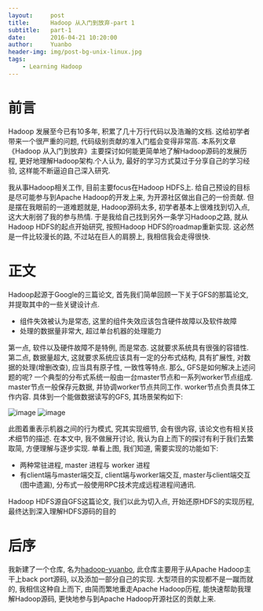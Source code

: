 ```yaml
---
layout:     post
title:      Hadoop 从入门到放弃-part 1
subtitle:   part-1
date:       2016-04-21 10:20:00
author:     Yuanbo
header-img: img/post-bg-unix-linux.jpg
tags:
    - Learning Hadoop
---
```


# 前言
Hadoop 发展至今已有10多年, 积累了几十万行代码以及浩瀚的文档. 这给初学者带来一个很严重的问题, 代码级别贡献的准入门槛会变得非常高. 本系列文章《Hadoop 从入门到放弃》主要探讨如何能更简单地了解Hadoop源码的发展历程, 更好地理解Hadoop架构.个人认为, 最好的学习方式莫过于分享自己的学习经验, 这样能不断逼迫自己深入研究.  

我从事Hadoop相关工作, 目前主要focus在Hadoop HDFS上. 给自己预设的目标是尽可能参与到Apache Hadoop的开发上来, 为开源社区做出自己的一份贡献. 但是摆在我眼前的一道难题就是, Hadoop源码太多, 初学者基本上很难找到切入点, 这大大削弱了我的参与热情. 于是我给自己找到另外一条学习Hadoop之路, 就从Hadoop HDFS的起点开始研究, 按照Hadoop HDFS的roadmap重新实现. 这必然是一件比较漫长的路, 不过站在巨人的肩膀上, 我相信我会走得很快.

# 正文
Hadoop起源于Google的三篇论文, 首先我们简单回顾一下关于GFS的那篇论文, 并提取其中的一些关键设计点.
  
  - 组件失效被认为是常态, 这里的组件失效应该包含硬件故障以及软件故障
  - 处理的数据量非常大, 超过单台机器的处理能力
  
第一点, 软件以及硬件故障不是特例, 而是常态. 这就要求系统具有很强的容错性. 第二点, 数据量超大, 这就要求系统应该具有一定的分布式结构, 具有扩展性, 对数据的处理(增删改查), 应当具有原子性, 一致性等特点. 那么, GFS是如何解决上述问题的呢? 一个典型的分布式系统一般由一台master节点和一系列worker节点组成. master节点一般保存元数据, 并协调worker节点共同工作. worker节点负责具体工作内容. 具体到一个能做数据读写的GFS, 其场景架构如下:

![image](/blog/img/in-post/post-start-hadoop/read-scenario.png)
![image](/blog/img/in-post/post-start-hadoop/write-scenario.png)

此图着重表示机器之间的行为模式, 究其实现细节, 会有很内容, 该论文也有相关技术细节的描述. 在本文中, 我不做展开讨论, 我认为自上而下的探讨有利于我们去繁取简, 方便理解与逐步实现. 单看上图, 我们知道, 需要实现的功能如下:

  - 两种常驻进程, master 进程与 worker 进程
  - 有client端与master端交互, client端与worker端交互, master与client端交互(图中遗漏), 分布式一般使用RPC技术完成远程进程间通讯.
  
Hadoop HDFS源自GFS这篇论文, 我们以此为切入点, 开始还原HDFS的实现历程, 最终达到深入理解HDFS源码的目的

# 后序
我新建了一个仓库, 名为[hadoop-yuanbo](https://github.com/yuanboliu/hadoop-yuanbo), 此仓库主要用于从Apache Hadoop主干上back port源码, 以及添加一部分自己的实现. 大型项目的实现都不是一蹴而就的, 我相信这种自上而下, 由简而繁地重走Apache Hadoop历程, 能快速帮助我理解Hadoop源码, 更快地参与到Apache Hadoop开源社区的贡献上来.